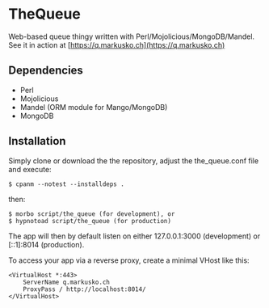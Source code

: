 # TheQueue

Web-based queue thingy written with Perl/Mojolicious/MongoDB/Mandel. See it
in action at [https://q.markusko.ch](https://q.markusko.ch)

## Dependencies

* Perl
* Mojolicious
* Mandel (ORM module for Mango/MongoDB)
* MongoDB

## Installation

Simply clone or download the the repository, adjust the the\_queue.conf file and
execute:

    $ cpanm --notest --installdeps .

then:

    $ morbo script/the_queue (for development), or
    $ hypnotoad script/the_queue (for production)

The app will then by default listen on either 127.0.0.1:3000 (development) or
[::1]:8014 (production).

To access your app via a reverse proxy, create a minimal VHost like this:

    <VirtualHost *:443>
        ServerName q.markusko.ch
        ProxyPass / http://localhost:8014/
    </VirtualHost>
